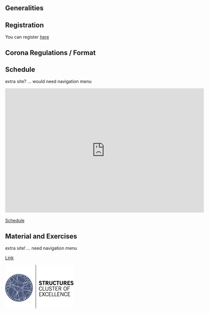 ## Generalities

## Registration
You can register [here](https://forms.gle/43vsBjNM1M4LffvA9)


## Corona Regulations / Format


## Schedule
extra site? ... would need navigation menu

<iframe src="https://micbl.github.io/TDAworkshop/assets/files/schedule.pdf" width="640" height="400" frameborder="0" marginheight="0" marginwidth="0">...Loading...</iframe>

[Schedule](assets/files/schedule.pdf)

## Material and Exercises
extra site! ... need navigation menu




[Link](url)

![logo](assets/images/STRUCTURES_bunt.png)
